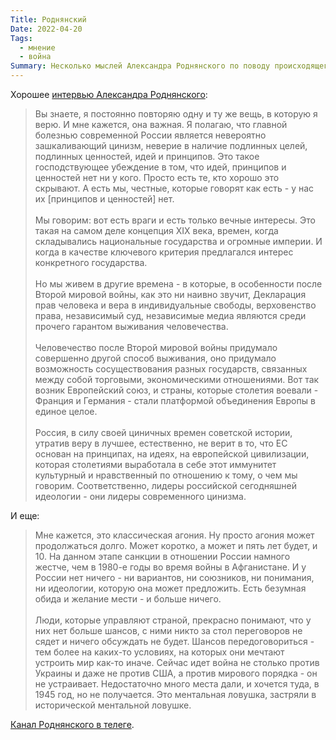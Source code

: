```yaml
---
Title: Роднянский
Date: 2022-04-20
Tags:
  - мнение
  - война
Summary: Несколько мыслей Александра Роднянского по поводу происходящего, которые резонируют
---
```


Хорошее [интервью Александра Роднянского][1]:

> Вы знаете, я постоянно повторяю одну и ту же вещь, в которую я верю. И мне кажется, она важная. Я полагаю, что главной болезнью современной России является невероятно зашкаливающий цинизм, неверие в наличие подлинных целей, подлинных ценностей, идей и принципов. Это такое господствующее убеждение в том, что идей, принципов и ценностей нет ни у кого. Просто есть те, кто хорошо это скрывают. А есть мы, честные, которые говорят как есть - у нас их [принципов и ценностей] нет.<br/><br/>
> Мы говорим: вот есть враги и есть только вечные интересы. Это такая на самом деле концепция XIX века, времен, когда складывались национальные государства и огромные империи. И когда в качестве ключевого критерия предлагался интерес конкретного государства.<br/><br/>
> Но мы живем в другие времена - в которые, в особенности после Второй мировой войны, как это ни наивно звучит, Декларация прав человека и вера в индивидуальные свободы, верховенство права, независимый суд, независимые медиа являются среди прочего гарантом выживания человечества.<br/><br/>
> Человечество после Второй мировой войны придумало совершенно другой способ выживания, оно придумало возможность сосуществования разных государств, связанных между собой торговыми, экономическими отношениями. Вот так возник Европейский союз, и страны, которые столетия воевали - Франция и Германия - стали платформой объединения Европы в единое целое.<br/><br/>
> Россия, в силу своей циничных времен советской истории, утратив веру в лучшее, естественно, не верит в то, что ЕС основан на принципах, на идеях, на европейской цивилизации, которая столетиями выработала в себе этот иммунитет культурный и нравственный по отношению к тому, о чем мы говорим. Соответственно, лидеры российской сегодняшней идеологии - они лидеры современного цинизма. 

И еще:

> Мне кажется, это классическая агония. Ну просто агония может продолжаться долго. Может коротко, а может и пять лет будет, и 10. На данном этапе санкции в отношении России намного жестче, чем в 1980-е годы во время войны в Афганистане. И у России нет ничего - ни вариантов, ни союзников, ни понимания, ни идеологии, которую она может предложить. Есть безумная обида и желание мести - и больше ничего.<br/><br/>
> Люди, которые управляют страной, прекрасно понимают, что у них нет больше шансов, с ними никто за стол переговоров не сядет и ничего обсуждать не будет. Шансов передоговориться - тем более на каких-то условиях, на которых они мечтают устроить мир как-то иначе. Сейчас идет война не столько против Украины и даже не против США, а против мирового порядка - он не устраивает. Недостаточно много места дали, и хочется туда, в 1945 год, но не получается. Это ментальная ловушка, застряли в исторической ментальной ловушке. 

[Канал Роднянского в телеге][2].

[1]: https://www.bbc.com/russian/news-61152682
[2]: https://t.me/alexander_rodnyansky